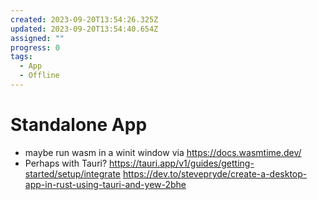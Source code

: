 ```yaml
---
created: 2023-09-20T13:54:26.325Z
updated: 2023-09-20T13:54:40.654Z
assigned: ""
progress: 0
tags:
  - App
  - Offline
---
```


# Standalone App

- maybe run wasm in a winit window via https://docs.wasmtime.dev/
- Perhaps with Tauri?
	https://tauri.app/v1/guides/getting-started/setup/integrate
	https://dev.to/stevepryde/create-a-desktop-app-in-rust-using-tauri-and-yew-2bhe
